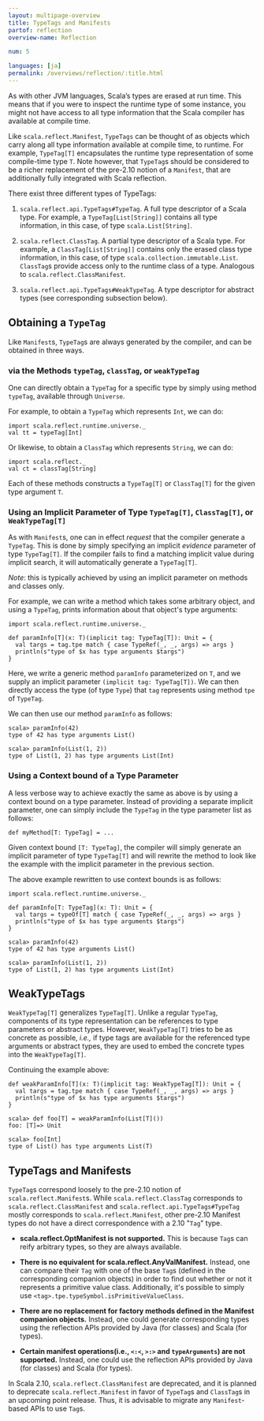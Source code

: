 ```yaml
---
layout: multipage-overview
title: TypeTags and Manifests
partof: reflection
overview-name: Reflection

num: 5

languages: [ja]
permalink: /overviews/reflection/:title.html
---
```


As with other JVM languages, Scala’s types are erased at run time. This
means that if you were to inspect the runtime type of some instance, you
might not have access to all type information that the Scala compiler has
available at compile time.

Like `scala.reflect.Manifest`, `TypeTags` can be thought of as objects which
carry along all type information available at compile time, to runtime. For
example, `TypeTag[T]` encapsulates the runtime type representation of some
compile-time type `T`. Note however, that `TypeTag`s should be considered to
be a richer replacement of the pre-2.10 notion of a `Manifest`, that are
additionally fully integrated with Scala reflection.

There exist three different types of TypeTags:

1. `scala.reflect.api.TypeTags#TypeTag`.
A full type descriptor of a Scala type. For example, a `TypeTag[List[String]]` contains all type information, in this case, of type `scala.List[String]`.

2. `scala.reflect.ClassTag`.
A partial type descriptor of a Scala type. For example, a `ClassTag[List[String]]` contains only the erased class type information, in this case, of type `scala.collection.immutable.List`. `ClassTag`s provide access only to the runtime class of a type. Analogous to `scala.reflect.ClassManifest`.

3. `scala.reflect.api.TypeTags#WeakTypeTag`.
A type descriptor for abstract types (see corresponding subsection below).

## Obtaining a `TypeTag`

Like `Manifest`s, `TypeTag`s are always generated by the compiler, and can be obtained in three ways.

### via the Methods `typeTag`, `classTag`, or `weakTypeTag`

One can directly obtain a `TypeTag` for a specific type by simply using
method `typeTag`, available through `Universe`.

For example, to obtain a `TypeTag` which represents `Int`, we can do:

    import scala.reflect.runtime.universe._
    val tt = typeTag[Int]

Or likewise, to obtain a `ClassTag` which represents `String`, we can do:

    import scala.reflect._
    val ct = classTag[String]

Each of these methods constructs a `TypeTag[T]` or `ClassTag[T]` for the given
type argument `T`.

### Using an Implicit Parameter of Type `TypeTag[T]`, `ClassTag[T]`, or `WeakTypeTag[T]`

As with `Manifest`s, one can in effect _request_ that the compiler generate a
`TypeTag`. This is done by simply specifying an implicit _evidence_ parameter
of type `TypeTag[T]`. If the compiler fails to find a matching implicit value
during implicit search, it will automatically generate a `TypeTag[T]`.

_Note_: this is typically achieved by using an implicit parameter on methods
and classes only.

For example, we can write a method which takes some arbitrary object, and
using a `TypeTag`, prints information about that object's type arguments:

    import scala.reflect.runtime.universe._

    def paramInfo[T](x: T)(implicit tag: TypeTag[T]): Unit = {
      val targs = tag.tpe match { case TypeRef(_, _, args) => args }
      println(s"type of $x has type arguments $targs")
    }

Here, we write a generic method `paramInfo` parameterized on `T`, and we
supply an implicit parameter `(implicit tag: TypeTag[T])`. We can then
directly access the type (of type `Type`) that `tag` represents using method
`tpe` of `TypeTag`.

We can then use our method `paramInfo` as follows:

    scala> paramInfo(42)
    type of 42 has type arguments List()

    scala> paramInfo(List(1, 2))
    type of List(1, 2) has type arguments List(Int)

### Using a Context bound of a Type Parameter

A less verbose way to achieve exactly the same as above is by using a context
bound on a type parameter. Instead of providing a separate implicit parameter,
one can simply include the `TypeTag` in the type parameter list as follows:

    def myMethod[T: TypeTag] = ...

Given context bound `[T: TypeTag]`, the compiler will simply generate an
implicit parameter of type `TypeTag[T]` and will rewrite the method to look
like the example with the implicit parameter in the previous section.

The above example rewritten to use context bounds is as follows:

    import scala.reflect.runtime.universe._

    def paramInfo[T: TypeTag](x: T): Unit = {
      val targs = typeOf[T] match { case TypeRef(_, _, args) => args }
      println(s"type of $x has type arguments $targs")
    }

    scala> paramInfo(42)
    type of 42 has type arguments List()

    scala> paramInfo(List(1, 2))
    type of List(1, 2) has type arguments List(Int)

## WeakTypeTags

`WeakTypeTag[T]` generalizes `TypeTag[T]`. Unlike a regular `TypeTag`,
components of its type representation can be references to type parameters or
abstract types. However, `WeakTypeTag[T]` tries to be as concrete as possible,
_i.e.,_ if type tags are available for the referenced type arguments or abstract
types, they are used to embed the concrete types into the `WeakTypeTag[T]`.

Continuing the example above:

    def weakParamInfo[T](x: T)(implicit tag: WeakTypeTag[T]): Unit = {
      val targs = tag.tpe match { case TypeRef(_, _, args) => args }
      println(s"type of $x has type arguments $targs")
    }

    scala> def foo[T] = weakParamInfo(List[T]())
    foo: [T]=> Unit

    scala> foo[Int]
    type of List() has type arguments List(T)

## TypeTags and Manifests

`TypeTag`s correspond loosely to the pre-2.10 notion of
`scala.reflect.Manifest`s. While `scala.reflect.ClassTag` corresponds to
`scala.reflect.ClassManifest` and `scala.reflect.api.TypeTags#TypeTag` mostly
corresponds to `scala.reflect.Manifest`, other pre-2.10 Manifest types do not
have a direct correspondence with a 2.10 "`Tag`" type.

- **scala.reflect.OptManifest is not supported.**
This is because `Tag`s can reify arbitrary types, so they are always available.

- **There is no equivalent for scala.reflect.AnyValManifest.**
Instead, one can compare their `Tag` with one of the base `Tag`s (defined in the corresponding companion objects) in order to find out whether or not it represents a primitive value class. Additionally, it's possible to simply use `<tag>.tpe.typeSymbol.isPrimitiveValueClass`.

- **There are no replacement for factory methods defined in the Manifest companion objects.**
Instead, one could generate corresponding types using the reflection APIs provided by Java (for classes) and Scala (for types).

- **Certain manifest operations(i.e., `<:<`, `>:>` and `typeArguments`) are not supported.**
Instead, one could use the reflection APIs provided by Java (for classes) and Scala (for types).

In Scala 2.10, `scala.reflect.ClassManifest` are deprecated, and it is
planned to deprecate `scala.reflect.Manifest` in favor of `TypeTag`s and
`ClassTag`s in an upcoming point release. Thus, it is advisable to migrate any
`Manifest`-based APIs to use `Tag`s.
